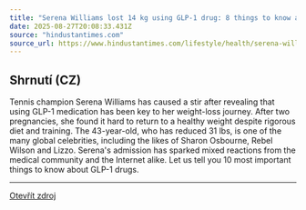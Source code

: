 ```yaml
---
title: "Serena Williams lost 14 kg using GLP-1 drug: 8 things to know about the weight loss medication"
date: 2025-08-27T20:08:33.431Z
source: "hindustantimes.com"
source_url: https://www.hindustantimes.com/lifestyle/health/serena-williams-lost-14-kg-using-glp-1-drug-8-things-to-know-about-the-weight-loss-medication-101756046354195.html
---
```


## Shrnutí (CZ)
Tennis champion Serena Williams has caused a stir after revealing that using GLP-1 medication has been key to her weight-loss journey. After two pregnancies, she found it hard to return to a healthy weight despite rigorous diet and training. The 43-year-old, who has reduced 31 lbs, is one of the many global celebrities, including the likes of Sharon Osbourne, Rebel Wilson and Lizzo. Serena's admission has sparked mixed reactions from the medical community and the Internet alike. Let us tell you 10 most important things to know about GLP-1 drugs.

---

[Otevřít zdroj](https://www.hindustantimes.com/lifestyle/health/serena-williams-lost-14-kg-using-glp-1-drug-8-things-to-know-about-the-weight-loss-medication-101756046354195.html)
